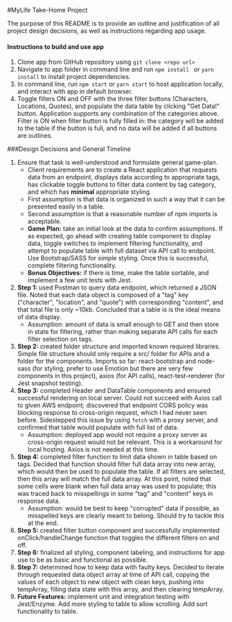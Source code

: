 #MyLife Take-Home Project

The purpose of this README is to provide an outline and justification of all project design decisions, as well as instructions regarding app usage.

#### Instructions to build and use app
1. Clone app from GitHub repository using `git clone <repo url>`
2. Navigate to app folder in command line and run `npm install ` or `yarn install` to install project dependencies.
3. In command line, run `npm start` or `yarn start` to host application locally, and interact with app in default browser.
4. Toggle filters ON and OFF with the three filter buttons (Characters, Locations, Quotes), and populate the data table by clicking "Get Data!" button. Application supports any combination of the categories above. Filter is ON when filter button is fully filled in: the category will be added to the table if the button is full, and no data will be added if all buttons are outlines.


###Design Decisions and General Timeline
1. Ensure that task is well-understood and formulate general game-plan.
   - Client requirements are to create a React application that requests data from an endpoint, displays data according to appropriate tags, has clickable toggle buttons to filter data content by tag category, and which has **minimal** appropriate styling.
    - First assumption is that data is organized in such a way that it can be presented easily in a table.
    - Second assumption is that a reasonable number of npm imports is acceptable.
    - **Game Plan:** take an initial look at the data to confirm assumptions. If as expected, go ahead with creating table component to display data, toggle switches to implement filtering functionality, and attempt to populate table with full dataset via API call to endpoint. Use Bootstrap/SASS for simple styling. Once this is successful, complete filtering functionality.
    - **Bonus Objectives:** if there is time, make the table sortable, and implement a few unit tests with Jest.
2. **Step 1:** used Postman to query data endpoint, which returned a JSON file. Noted that each data object is composed of a "tag" key ("character", "location", and "quote") with corresponding "content", and that total file is only ~10kb. Concluded that a table is is the ideal means of data display.
   * Assumption: amount of data is small enough to GET and then store in state for filtering, rather than making separate API calls for each filter selection on tags.
3. **Step 2:** created folder structure and imported known required libraries. Simple file structure should only require a src/ folder for APIs and a folder for the components. Imports so far: react-bootstrap and node-sass (for styling, prefer to use Emotion but there are very few components in this project), axios (for API calls), react-test-renderer (for Jest snapshot testing).
4. **Step 3:** completed Header and DataTable components and ensured successful rendering on local server. Could not succeed with Axios call to given AWS endpoint; discovered that endpoint CORS policy was blocking response to cross-origin request, which I had never seen before. Sidestepped this issue by using `fetch` with a proxy server, and confirmed that table would populate with full list of data.
    * Assumption: deployed app would not require a proxy server as cross-origin request would not be relevant. This is a workaround for local hosting. Axios is not needed at this time.
5. **Step 4:** completed filter function to limit data shown in table based on tags. Decided that function should filter full data array into new array, which would then be used to populate the table. If all filters are selected, then this array will match the full data array. At this point, noted that some cells were blank when full data array was used to populate; this was traced back to misspellings in some "tag" and "content" keys in response data.
   * Assumption: would be best to keep "corrupted" data if possible, as misspelled keys are clearly meant to belong. Should try to tackle this at the end.
6. **Step 5:** created filter button component and successfully implemented onClick/handleChange function that toggles the different filters on and off.
7. **Step 6:** finalized all styling, component labeling, and instructions for app use to be as basic and functional as possible.
8. **Step 7:** determined how to keep data with faulty keys. Decided to iterate through requested data object array at time of API call, copying the values of each object to new object with clean keys, pushing into tempArray, filling data state with this array, and then clearing tempArray.
9. **Future Features:** implement unit and integration testing with Jest/Enzyme. Add more styling to table to allow scrolling. Add sort functionality to table.
